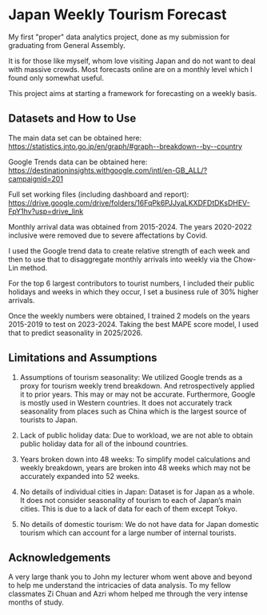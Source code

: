 
# Japan Weekly Tourism Forecast

My first "proper" data analytics project, done as my submission for graduating from General Assembly.

It is for those like myself, whom love visiting Japan and do not want to deal with massive crowds. Most forecasts online are on a monthly level which I found only somewhat useful. 

This project aims at starting a framework for forecasting on a weekly basis.


## Datasets and How to Use
The main data set can be obtained here: https://statistics.jnto.go.jp/en/graph/#graph--breakdown--by--country

Google Trends data can be obtained here: https://destinationinsights.withgoogle.com/intl/en-GB_ALL/?campaignid=201

Full set working files (including dashboard and report): https://drive.google.com/drive/folders/16FqPk6PJJyaLKXDFDtDKsDHEV-FpY1hv?usp=drive_link

Monthly arrival data was obtained from 2015-2024. The years 2020-2022 inclusive were removed due to severe affectations by Covid.

I used the Google trend data to create relative strength of each week and then to use that to disaggregate monthly arrivals into weekly via the Chow-Lin method. 

For the top 6 largest contributors to tourist numbers, I included their public holidays and weeks in which they occur, I set a business rule of 30% higher arrivals. 

Once the weekly numbers were obtained, I trained 2 models on the years 2015-2019 to test on 2023-2024. Taking the best MAPE score model, I used that to predict seasonality in 2025/2026.
## Limitations and Assumptions
1) Assumptions of tourism seasonality: We utilized Google trends as a proxy for tourism weekly trend breakdown. And retrospectively applied it to prior years. This may or may not be accurate. Furthermore, Google is mostly used in Western countries. It does not accurately track seasonality from places such as China which is the largest source of tourists to Japan.

2) Lack of public holiday data: Due to workload, we are not able to obtain public holiday data for all of the inbound countries. 

3) Years broken down into 48 weeks: To simplify model calculations and weekly breakdown, years are broken into 48 weeks which may not be accurately expanded into 52 weeks. 

4) No details of individual cities in Japan: Dataset is for Japan as a whole. It does not consider seasonality of tourism to each of Japan’s main cities. This is due to a lack of data for each of them except Tokyo. 

5) No details of domestic tourism: We do not have data for Japan domestic tourism which can account for a large number of internal tourists. 

## Acknowledgements

A very large thank you to John my lecturer whom went above and beyond to help me understand the intricacies of data analysis. To my fellow classmates Zi Chuan and Azri whom helped me through the very intense months of study. 

